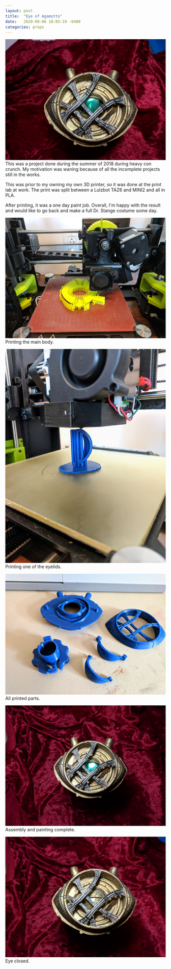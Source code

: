 ```yaml
---
layout: post
title:  "Eye of Agamotto"
date:   2020-09-06 18:05:19 -0400
categories: props
---
```

![Eye of Agamotto Cover](/assets/eye-of-agamotto-cover.jpg)
This was a project done during the summer of 2018 during heavy con crunch.
My motivation was waning because of all the incomplete projects still in the
works. 

This was prior to my owning my own 3D printer, so it was done at the print lab
at work. The print was split between a Lulzbot TAZ6 and MINI2 and all in PLA.

After printing, it was a one day paint job. Overall, I'm happy with the result
and would like to go back and make a full Dr. Stange costume some day.

![Printing main body](/assets/eye-of-agamotto-printing-1.jpg)
Printing the main body.

![Printing eyelids](/assets/eye-of-agamotto-printing-2.jpg)
Printing one of the eyelids.

![Done printing](/assets/eye-of-agamotto-printed.jpg)
All printed parts.

![Painted eyelid open](/assets/eye-of-agamotto-painted-1.jpg)
Assembly and painting complete.

![Painted eyelid closed](/assets/eye-of-agamotto-painted-2.jpg)
Eye closed.
